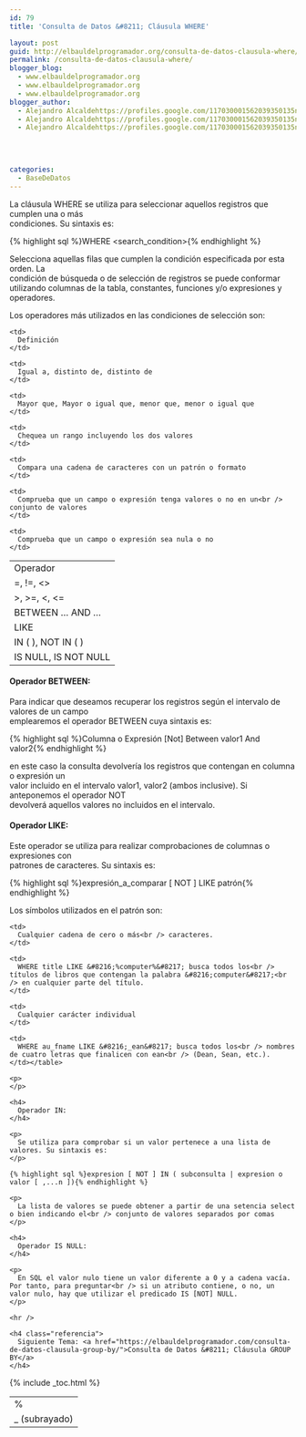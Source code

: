 ```yaml
---
id: 79
title: 'Consulta de Datos &#8211; Cláusula WHERE'

layout: post
guid: http://elbauldelprogramador.org/consulta-de-datos-clausula-where/
permalink: /consulta-de-datos-clausula-where/
blogger_blog:
  - www.elbauldelprogramador.org
  - www.elbauldelprogramador.org
  - www.elbauldelprogramador.org
blogger_author:
  - Alejandro Alcaldehttps://profiles.google.com/117030001562039350135noreply@blogger.com
  - Alejandro Alcaldehttps://profiles.google.com/117030001562039350135noreply@blogger.com
  - Alejandro Alcaldehttps://profiles.google.com/117030001562039350135noreply@blogger.com

  
  
  
categories:
  - BaseDeDatos
---
```

<div class="icosql">
</div>

La cláusula WHERE se utiliza para seleccionar aquellos registros que cumplen una o más  
condiciones. Su sintaxis es:

{% highlight sql %}WHERE <search_condition>{% endhighlight %}

Selecciona aquellas filas que cumplen la condición especificada por esta orden. La  
condición de búsqueda o de selección de registros se puede conformar utilizando columnas de la tabla, constantes, funciones y/o expresiones y operadores.  
  
<!--ad-->

Los operadores más utilizados en las condiciones de selección son:

<table class="tabla">
  <tr>
    <td>
      Operador
    </td>
    
    <td>
      Definición
    </td>
  </tr>
  
  <tr>
    <td>
      =, !=, <>
    </td>
    
    <td>
      Igual a, distinto de, distinto de
    </td>
  </tr>
  
  <tr>
    <td>
      >, >=, <, <=
    </td>
    
    <td>
      Mayor que, Mayor o igual que, menor que, menor o igual que
    </td>
  </tr>
  
  <tr>
    <td>
      BETWEEN &#8230; AND &#8230;
    </td>
    
    <td>
      Chequea un rango incluyendo los dos valores
    </td>
  </tr>
  
  <tr>
    <td>
      LIKE
    </td>
    
    <td>
      Compara una cadena de caracteres con un patrón o formato
    </td>
  </tr>
  
  <tr>
    <td>
      IN ( ), NOT IN ( )
    </td>
    
    <td>
      Comprueba que un campo o expresión tenga valores o no en un<br /> conjunto de valores
    </td>
  </tr>
  
  <tr>
    <td>
      IS NULL, IS NOT NULL
    </td>
    
    <td>
      Comprueba que un campo o expresión sea nula o no
    </td>
  </tr>
</table>



#### Operador BETWEEN:

Para indicar que deseamos recuperar los registros según el intervalo de valores de un campo  
emplearemos el operador BETWEEN cuya sintaxis es:

{% highlight sql %}Columna o Expresión [Not] Between valor1 And valor2{% endhighlight %}

en este caso la consulta devolvería los registros que contengan en columna o expresión un  
valor incluido en el intervalo valor1, valor2 (ambos inclusive). Si anteponemos el operador NOT  
devolverá aquellos valores no incluidos en el intervalo.

#### Operador LIKE:

Este operador se utiliza para realizar comprobaciones de columnas o expresiones con  
patrones de caracteres. Su sintaxis es:

{% highlight sql %}expresión_a_comparar [ NOT ] LIKE patrón{% endhighlight %}

Los símbolos utilizados en el patrón son:

<table class="tabla">
  <tr>
    <td>
      %
    </td>
    
    <td>
      Cualquier cadena de cero o más<br /> caracteres.
    </td>
    
    <td>
      WHERE title LIKE &#8216;%computer%&#8217; busca todos los<br /> títulos de libros que contengan la palabra &#8216;computer&#8217;<br /> en cualquier parte del título.
    </td>
  </tr>
  
  <tr>
    <td>
      _ (subrayado)
    </td>
    
    <td>
      Cualquier carácter individual
    </td>
    
    <td>
      WHERE au_fname LIKE &#8216;_ean&#8217; busca todos los<br /> nombres de cuatro letras que finalicen con ean<br /> (Dean, Sean, etc.).
    </td></table> 
    
    <p>
    </p>
    
    <h4>
      Operador IN:
    </h4>
    
    <p>
      Se utiliza para comprobar si un valor pertenece a una lista de valores. Su sintaxis es:
    </p>
    
    {% highlight sql %}expresion [ NOT ] IN ( subconsulta | expresion o valor [ ,...n ]){% endhighlight %}
    
    <p>
      La lista de valores se puede obtener a partir de una setencia select o bien indicando el<br /> conjunto de valores separados por comas
    </p>
    
    <h4>
      Operador IS NULL:
    </h4>
    
    <p>
      En SQL el valor nulo tiene un valor diferente a 0 y a cadena vacía. Por tanto, para preguntar<br /> si un atributo contiene, o no, un valor nulo, hay que utilizar el predicado IS [NOT] NULL.
    </p>
    
    <hr />
    
    <h4 class="referencia">
      Siguiente Tema: <a href="https://elbauldelprogramador.com/consulta-de-datos-clausula-group-by/">Consulta de Datos &#8211; Cláusula GROUP BY</a>
    </h4>
    
    

{% include _toc.html %}
